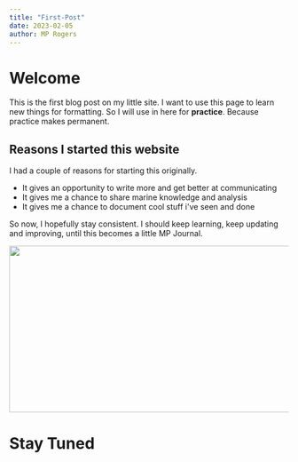 ```yaml
---
title: "First-Post"
date: 2023-02-05
author: MP Rogers
---
```

# Welcome

This is the first blog post on my little site. I want to use this page to learn new things for formatting.
So I will use in here for **practice**. Because practice makes permanent.

## Reasons I started this website

I had a couple of reasons for starting this originally.
+ It gives an opportunity to write more and get better at communicating
+ It gives me a chance to share marine knowledge and analysis
+ It gives me a chance to document cool stuff i've seen and done

So now, I hopefully stay consistent. I should keep learning, keep updating and improving,
until this becomes a little MP Journal.

<img src="https://github.com/MP-Rogers/MP-Rogers.github.io/blob/39f708312eb1d46f99b06f7d8269f9983df95ac0/docs/assets/images/PRCM9724.jpg"  width="600" height="300">

# Stay Tuned
